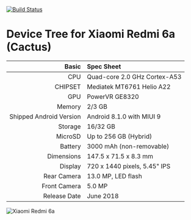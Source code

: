 [![Build Status](http://3.90.92.204:8080/buildStatus/icon?job=project1)](http://3.90.92.204:8080/job/project1/)

Device Tree for Xiaomi Redmi 6a (Cactus)
================================================================

Basic   | Spec Sheet
-------:|:-------------------------
CPU     | Quad-core 2.0 GHz Cortex-A53
CHIPSET | Mediatek MT6761 Helio A22
GPU     | PowerVR GE8320
Memory  | 2/3 GB
Shipped Android Version | Android 8.1.0 with MIUI 9
Storage | 16/32 GB
MicroSD | Up to 256 GB (Hybrid)
Battery | 3000 mAh (non-removable)
Dimensions | 147.5 x 71.5 x 8.3 mm
Display | 720 x 1440 pixels, 5.45" IPS
Rear Camera  | 13.0 MP, LED flash
Front Camera | 5.0 MP
Release Date | June 2018

![Xiaomi Redmi 6a](https://cdn2.gsmarena.com/vv/pics/xiaomi/xiaomi-redmi-6a-2.jpg "Xiaomi Redmi 6a")
